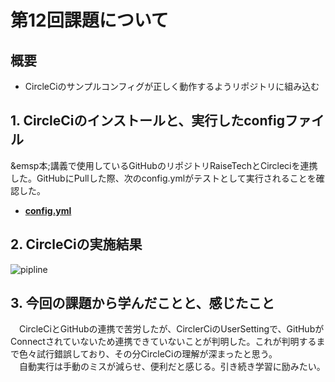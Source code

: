 # 第12回課題について

## 概要

* CircleCiのサンプルコンフィグが正しく動作するようリポジトリに組み込む

## 1. CircleCiのインストールと、実行したconfigファイル  
&emsp本;講義で使用しているGitHubのリポジトリRaiseTechとCircleciを連携した。GitHubにPullした際、次のconfig.ymlがテストとして実行されることを確認した。
 - [**config.yml**](/template12/config.yml) 

## 2. CircleCiの実施結果  
![pipline](images12/pipline.png)

## 3. 今回の課題から学んだことと、感じたこと
&emsp;CircleCiとGitHubの連携で苦労したが、CirclerCiのUserSettingで、GitHubがConnectされていないため連携できていないことが判明した。これが判明するまで色々試行錯誤しており、その分CircleCiの理解が深まったと思う。  
&emsp;自動実行は手動のミスが減らせ、便利だと感じる。引き続き学習に励みたい。

